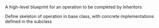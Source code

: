 A high-level blueprint for an operation to be completed by inheritors

Define skeleton of operation in base class, with concrete implementations defined in the subclass